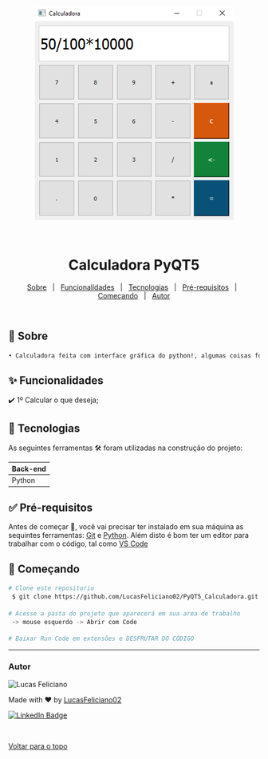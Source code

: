 


<!-- Status -->

<!-- <h4 align="center"> 
---
	🚧  Projeto X 🚀 Em construção...  🚧
</h4> 


<hr> -->



<div align="center" id="top">
 <img src="Calculadora_PyQT5.PNG" alt="Calculadora" /> 

 
  &#xa0;
 

 </div>
 
 
 <h1 align="center">Calculadora PyQT5</h1>


 
<p align="center">
  <a href="#dart-sobre">Sobre</a> &#xa0; | &#xa0; 
  <a href="#sparkles-funcionalidades">Funcionalidades</a> &#xa0; | &#xa0; 
  <a href="#rocket-tecnologias">Tecnologias</a> &#xa0; | &#xa0; 
  <a href="#white_check_mark-pré-requisitos">Pré-requisitos</a> &#xa0; | &#xa0;
  <a href="#checkered_flag-começando">Começando</a> &#xa0; | &#xa0;
  <a href="#autor">Autor</a>
</p>


<br>
			
	
	
## :dart: Sobre ##

```sh
• Calculadora feita com interface gráfica do python!, algumas coisas foram customizadas para não ficar 100% igual ao curso
```

## :sparkles: Funcionalidades ##


:heavy_check_mark: 1º Calcular o que deseja;


## :rocket: Tecnologias ##
 
 
As seguintes ferramentas 🛠 foram utilizadas na construção do projeto:


<table>
  <thead>
    <th>Back-end</th>
  </thead>
  <tbody>
    <tr>
      <td>Python</td>
    </tr>
  </tbody>

</table>


## :white_check_mark: Pré-requisitos ##


Antes de começar 🏁, você vai precisar ter instalado em sua máquina as sequintes ferramentas:
[Git](https://git-scm.com/downloads) e [Python](https://www.python.org/downloads/).
Além disto é bom ter um editor para trabalhar com o código, tal como [VS Code](https://code.visualstudio.com/download)


## :checkered_flag: Começando ##


```bash
# Clone este repositorio
 $ git clone https://github.com/LucasFeliciano02/PyQT5_Calculadora.git

# Acesse a pasta do projeto que aparecerá em sua area de trabalho
 -> mouse esquerdo -> Abrir com Code

# Baixar Run Code em extensões e DESFRUTAR DO CÓDIGO

```


---


### Autor


<img alt="Lucas Feliciano" title="Lucas Feliciano" src="https://media-exp1.licdn.com/dms/image/D5635AQGug7hS_G3NDg/profile-framedphoto-shrink_200_200/0/1634681134226?e=1643641200&v=beta&t=-3VcQtsRXIRXAk1KY5ZxVAe_FuGl8-dnwn6GlvSU_GY" height="100" width="100" />


Made with :heart: by [LucasFeliciano02](https://github.com/LucasFeliciano02)


[![LinkedIn Badge](https://img.shields.io/badge/-Lucas_Feliciano-blue?style=flat-square&logo=Linkedin&logoColor=white&link=https://www.linkedin.com/in/lucas-henrique-marques-feliciano-aa5aab222/)](https://www.linkedin.com/in/lucas-henrique-marques-feliciano-aa5aab222/)



 &#xa0;


<a href="#top">Voltar para o topo</a>
